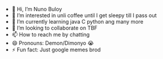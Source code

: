 - 👋 Hi, I’m Nuno Buloy
- 👀 I’m interested in unli coffee until I get sleepy till I pass out
- 🌱 I’m currently learning java C python ang many more
- 💞️ I’m looking to collaborate on TBF
- 📫 How to reach me by chatting
- 😄 Pronouns: Demon/Dimonyo 😭
- ⚡ Fun fact: Just google memes brod

<!---
Appollyon-Infernus/Appollyon-Infernus is a ✨ special ✨ repository because its `README.md` (this file) appears on your GitHub profile.
You can click the Preview link to take a look at your changes.
--->
